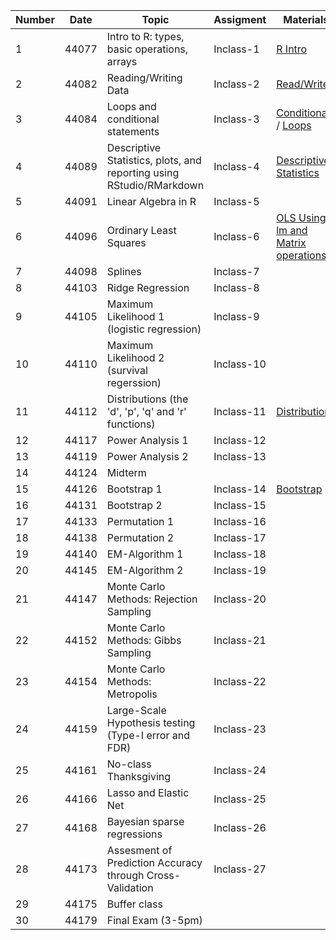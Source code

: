 |Number|Date|Topic|Assigment|Materials|
|----|----|----|----|----|
|1|44077|Intro to R: types, basic operations, arrays|Inclass-1|[R Intro](https://github.com/gdlc/STAT_COMP/blob/master/RIntro.md)|
|2|44082|Reading/Writing Data|Inclass-2|[Read/Write](https://github.com/gdlc/STAT_COMP/blob/master/RIntro.md#read-write)|
|3|44084|Loops and conditional statements|Inclass-3|[Conditionals](https://github.com/QuantGen/RIntro#conditionals) / [Loops](https://github.com/gdlc/STAT_COMP/blob/master/RIntro.md#loops)|
|4|44089|Descriptive Statistics, plots, and reporting using RStudio/RMarkdown|Inclass-4| [Descriptive Statistics](https://github.com/gdlc/STAT_COMP/blob/master/RIntro.md#descriptives)|
|5|44091|Linear Algebra in R|Inclass-5||
|6|44096|Ordinary Least Squares|Inclass-6|[OLS Using lm and Matrix operations](https://github.com/gdlc/STAT_COMP/blob/master/OLS.md)|
|7|44098|Splines|Inclass-7||
|8|44103|Ridge Regression|Inclass-8||
|9|44105|Maximum Likelihood 1 (logistic regression)|Inclass-9||
|10|44110|Maximum Likelihood 2 (survival regerssion)|Inclass-10||
|11|44112|Distributions (the 'd', 'p', 'q' and 'r' functions)|Inclass-11|[Distributions](https://github.com/gdlc/STAT_COMP/blob/master/RIntro.md#distributions)|
|12|44117|Power Analysis 1|Inclass-12||
|13|44119|Power Analysis 2|Inclass-13||
|14|44124|Midterm|||
|15|44126|Bootstrap 1|Inclass-14|[Bootstrap](https://github.com/gdlc/STAT_COMP/blob/master/BOOTSTRAP.md)|
|16|44131|Bootstrap 2|Inclass-15||
|17|44133| Permutation 1|Inclass-16||
|18|44138|Permutation 2|Inclass-17||
|19|44140|EM-Algorithm 1|Inclass-18||
|20|44145|EM-Algorithm 2|Inclass-19||
|21|44147|Monte Carlo Methods: Rejection Sampling|Inclass-20||
|22|44152|Monte Carlo Methods: Gibbs Sampling|Inclass-21||
|23|44154|Monte Carlo Methods: Metropolis|Inclass-22||
|24|44159|Large-Scale Hypothesis testing (Type-I error and FDR)|Inclass-23|||
|25|44161|No-class Thanksgiving|Inclass-24||
|26|44166|Lasso and Elastic Net |Inclass-25||
|27|44168|Bayesian sparse regressions|Inclass-26||
|28|44173|Assesment of Prediction Accuracy through Cross-Validation|Inclass-27||
|29|44175|Buffer class|||
|30|44179|Final Exam (3-5pm)|||
